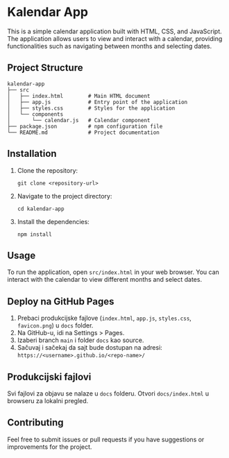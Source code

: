 # Kalendar App

This is a simple calendar application built with HTML, CSS, and JavaScript. The application allows users to view and interact with a calendar, providing functionalities such as navigating between months and selecting dates.

## Project Structure

```
kalendar-app
├── src
│   ├── index.html        # Main HTML document
│   ├── app.js            # Entry point of the application
│   ├── styles.css        # Styles for the application
│   └── components
│       └── calendar.js   # Calendar component
├── package.json          # npm configuration file
└── README.md             # Project documentation
```

## Installation

1. Clone the repository:
   ```
   git clone <repository-url>
   ```
2. Navigate to the project directory:
   ```
   cd kalendar-app
   ```
3. Install the dependencies:
   ```
   npm install
   ```

## Usage

To run the application, open `src/index.html` in your web browser. You can interact with the calendar to view different months and select dates.

## Deploy na GitHub Pages

1. Prebaci produkcijske fajlove (`index.html`, `app.js`, `styles.css`, `favicon.png`) u `docs` folder.
2. Na GitHub-u, idi na Settings > Pages.
3. Izaberi branch `main` i folder `docs` kao source.
4. Sačuvaj i sačekaj da sajt bude dostupan na adresi: `https://<username>.github.io/<repo-name>/`

## Produkcijski fajlovi

Svi fajlovi za objavu se nalaze u `docs` folderu. Otvori `docs/index.html` u browseru za lokalni pregled.

## Contributing

Feel free to submit issues or pull requests if you have suggestions or improvements for the project.